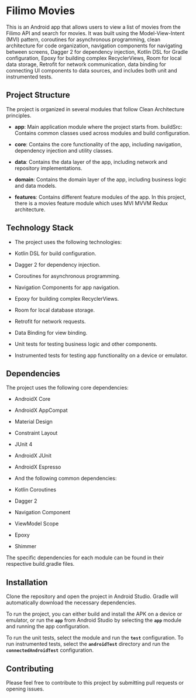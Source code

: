 # Filimo Movies

This is an Android app that allows users to view a list of movies from the Filimo API and search for movies. It was built using the Model-View-Intent (MVI) pattern, coroutines for asynchronous programming, clean architecture for code organization, navigation components for navigating between screens, Dagger 2 for dependency injection, Kotlin DSL for Gradle configuration, Epoxy for building complex RecyclerViews, Room for local data storage, Retrofit for network communication, data binding for connecting UI components to data sources, and includes both unit and instrumented tests.



## Project Structure

The project is organized in several modules that follow Clean Architecture principles.

- **app**: Main application module where the project starts from.
  buildSrc: Contains common classes used across modules and build configuration.

- **core**: Contains the core functionality of the app, including navigation, dependency injection and utility classes.

- **data**: Contains the data layer of the app, including network and repository implementations.

- **domain**: Contains the domain layer of the app, including business logic and data models.

- **features**: Contains different feature modules of the app. In this project, there is a movies feature module which uses MVI MVVM Redux architecture.

## Technology Stack

- The project uses the following technologies:

- Kotlin DSL for build configuration.

- Dagger 2 for dependency injection.

- Coroutines for asynchronous programming.

- Navigation Components for app navigation.

- Epoxy for building complex RecyclerViews.

- Room for local database storage.

- Retrofit for network requests.

- Data Binding for view binding.

- Unit tests for testing business logic and other components.

- Instrumented tests for testing app functionality on a device or emulator.


## Dependencies
The project uses the following core dependencies:

- AndroidX Core

- AndroidX AppCompat

- Material Design

- Constraint Layout

- JUnit 4

- AndroidX JUnit

- AndroidX Espresso

- And the following common dependencies:

- Kotlin Coroutines

- Dagger 2

- Navigation Component

- ViewModel Scope

- Epoxy

- Shimmer


The specific dependencies for each module can be found in their respective build.gradle files.

## Installation
Clone the repository and open the project in Android Studio. Gradle will automatically download the necessary dependencies.

To run the project, you can either build and install the APK on a device or emulator, or run the **`app`** from Android Studio by selecting the **`app`** module and running the app configuration.

To run the unit tests, select the module and run the **`test`** configuration. To run instrumented tests, select the **`androidTest`** directory and run the **`connectedAndroidTest`** configuration.

## Contributing

Please feel free to contribute to this project by submitting pull requests or opening issues.